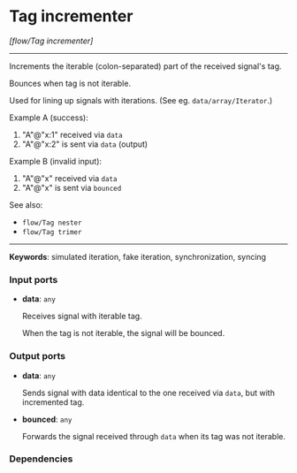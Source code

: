 # Tag incrementer

_[flow/Tag incrementer]_

---

Increments the iterable (colon-separated) part of the received signal's tag.  
  
Bounces when tag is not iterable.  
  
Used for lining up signals with iterations. (See eg. `data/array/Iterator`.)  
  
Example A (success):  
1. "A"@"x:1" received via `data`  
2. "A"@"x:2" is sent via `data` (output)  
  
Example B (invalid input):  
1. "A"@"x" received via `data`  
2. "A"@"x" is sent via `bounced`  
  
See also:  
* `flow/Tag nester`  
* `flow/Tag trimer`  

---

__Keywords__: simulated iteration, fake iteration, synchronization, syncing

### Input ports

* __data__: ` any `

    Receives signal with iterable tag.  
      
    When the tag is not iterable, the signal will be bounced.  

### Output ports

* __data__: ` any `

    Sends signal with data identical to the one received via `data`, but with incremented tag.  


* __bounced__: ` any `

    Forwards the signal received through `data` when its tag was not iterable.  

### Dependencies




